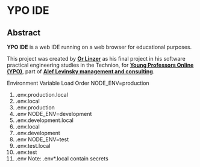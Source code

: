 # **YPO IDE**

## Abstract

**YPO IDE** is a web IDE running on a web browser for educational purposes.

This project was created by [**Or Linzer**](mailto://orlinzer@gmail.com) as his final project in his software practical engineering studies in the Technion, for [**Young Professors Online (YPO)**](https://www.ypo.co.il), part of [**Alef Levinsky management and consulting**](mailto://oleg@aleflevinsky.com).


Environment Variable Load Order
NODE_ENV=production
1. .env.production.local
2. .env.local
3. .env.production
4. .env
NODE_ENV=development
1. .env.development.local
2. .env.local
3. .env.development
4. .env
NODE_ENV=test
1. .env.test.local
2. .env.test
3. .env
Note: .env*.local contain secrets
